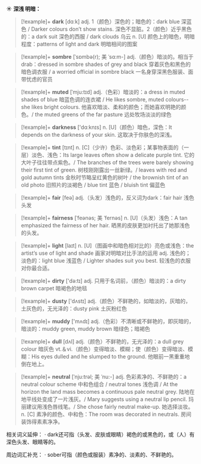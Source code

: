 ☀ <span class="category">**深浅 明暗：**</span>
>[!example]+ <span class="vocabulary">**dark**</span> [dɑːk] 
> <span class="definition">adj. 1（颜色）深色的；暗色的：</span>dark blue 深蓝色 / Darker colours don’t show stains. 深色不显脏。<span class="definition">2（颜色）近乎黑色的：</span>a dark suit 深色的西服 / dark clouds 乌云 <span class="definition">n. [U] 颜色上的暗色，明暗程度：</span>patterns of light and dark 明暗相间的图案
           
>[!example]+ <span class="vocabulary">**sombre**</span> [ˈsɒmbə(r); 美 ˈsɑ:m-]
> <span class="definition">adj.（颜色）暗淡的。相当于drab：</span>dressed in sombre shades of grey and black 穿着灰色和黑色的暗色调衣服 / a worried official in sombre black 一名身穿深黑色服装、面带忧虑的官员
           
>[!example]+ <span class="vocabulary">**muted**</span> [ˈmju:tɪd]
> <span class="definition">adj.（色彩）暗淡的：</span>a dress in muted shades of blue 暗蓝色调的连衣裙 / He likes sombre, muted colours--she likes bright colours. 他喜欢暗淡、柔和的颜色；而她喜欢明艳的颜色。/ the muted greens of the far pasture 远处牧场淡淡的绿色

>[!example]+ <span class="vocabulary">**darkness**</span> ['dɑːknɪs] 
> <span class="definition">n. [U]（颜色）暗色，深色：</span>It depends on the darkness of your skin. 这取决于你肤色的深浅。
           
>[!example]+ <span class="vocabulary">**tint**</span> [tɪnt]
> <span class="definition">n. [C]（少许）色彩、淡色彩；某事物表面的（一层）淡色、浅色：</span>Its large leaves often show a delicate purple tint. 它的大叶子往往带点紫色。/ The branches of the trees were barely showing their first tint of green. 树枝刚刚露出一丝新绿。/ leaves with red and gold autumn tints 金秋时节略呈红黄色的树叶 / the brownish tint of an old photo 旧照片的淡褐色 / blue tint 蓝色 / bluish tint 偏蓝色

>[!example]+ <span class="vocabulary">**fair**</span> [feə] 
> <span class="definition">adj.（头发）浅色的，反义词为dark：</span>fair hair 浅色头发
           
>[!example]+ <span class="vocabulary">**fairness**</span> [ˈfeənəs; 美 ˈfernəs]
> <span class="definition">n. [U]（头发）浅色：</span>A tan emphasized the fairness of her hair. 晒黑的皮肤更加衬托出了她那浅色的头发。

>[!example]+ <span class="vocabulary">**light**</span> [laɪt] 
> <span class="definition">n. [U]（图画中和暗色相对比的）亮色或浅色：</span>the artist’s use of light and shade 画家对明暗对比手法的运用 <span class="definition">adj. 浅色的；淡色的：</span>light blue 浅蓝色 / Lighter shades suit you best. 较浅色的衣服对你最合适。

>[!example]+ <span class="vocabulary">**dirty**</span> ['də:tɪ] 
> <span class="definition">adj. 只用于名词前，（颜色）暗淡的：</span>a dirty brown carpet 暗褐色的地毯

>[!example]+ <span class="vocabulary">**dusty**</span> ['dʌstɪ] 
> <span class="definition">adj.（颜色）不鲜艳的，如暗淡的，灰暗的，土灰色的，无光泽的：</span>dusty pink 土灰粉红色

>[!example]+ <span class="vocabulary">**muddy**</span> ['mʌdɪ] 
> <span class="definition">adj.（色彩）不清晰或不鲜艳的，即灰暗的，暗淡的：</span>muddy green, muddy brown 暗绿色；暗褐色

>[!example]+ <span class="vocabulary">**dull**</span> [dʌl] 
> <span class="definition">adj.（颜色）不鲜艳的，无光泽的：</span>a dull grey colour 暗灰色 <span class="definition">vt.＆vi.（颜色）变得暗淡、模糊；使（颜色）变得暗淡、模糊：</span>His eyes dulled and he slumped to the ground. 他眼前一黑重重地倒在地上。
           
>[!example]+ <span class="vocabulary">**neutral**</span> [ˈnju:trəl; 美 ˈnu:-]
> <span class="definition">adj. 色彩素净的、不鲜艳的：</span>a neutral colour scheme 中和色组合 / neutral tones 浅色调 / At the horizon the land mass becomes a continuous pale neutral grey. 陆地在地平线处变成了一片浅灰。/ Mary suggests using a neutral lip pencil. 玛丽建议用浅色唇线笔。/ She chose fairly neutral make-up. 她选择淡妆。<span class="definition">n. [C] 素净的颜色、中和色：</span>The room was decorated in neutrals. 房间装饰得素素净净。

相关词义延伸：
· dark还可指（头发、皮肤或眼睛）褐色的或黑色的，或（人）有深色头发、眼睛等的。

周边词汇补充：
· sober可指（颜色或服装）素净的、淡素的、不鲜艳的。
